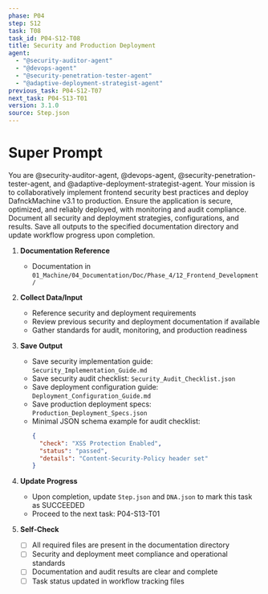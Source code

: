```yaml
---
phase: P04
step: S12
task: T08
task_id: P04-S12-T08
title: Security and Production Deployment
agent:
  - "@security-auditor-agent"
  - "@devops-agent"
  - "@security-penetration-tester-agent"
  - "@adaptive-deployment-strategist-agent"
previous_task: P04-S12-T07
next_task: P04-S13-T01
version: 3.1.0
source: Step.json
---
```


# Super Prompt
You are @security-auditor-agent, @devops-agent, @security-penetration-tester-agent, and @adaptive-deployment-strategist-agent. Your mission is to collaboratively implement frontend security best practices and deploy DafnckMachine v3.1 to production. Ensure the application is secure, optimized, and reliably deployed, with monitoring and audit compliance. Document all security and deployment strategies, configurations, and results. Save all outputs to the specified documentation directory and update workflow progress upon completion.

1. **Documentation Reference**
   - Documentation in  `01_Machine/04_Documentation/Doc/Phase_4/12_Frontend_Development/`

2. **Collect Data/Input**
   - Reference security and deployment requirements
   - Review previous security and deployment documentation if available
   - Gather standards for audit, monitoring, and production readiness

3. **Save Output**
   - Save security implementation guide: `Security_Implementation_Guide.md`
   - Save security audit checklist: `Security_Audit_Checklist.json`
   - Save deployment configuration guide: `Deployment_Configuration_Guide.md`
   - Save production deployment specs: `Production_Deployment_Specs.json`
   - Minimal JSON schema example for audit checklist:
     ```json
     {
       "check": "XSS Protection Enabled",
       "status": "passed",
       "details": "Content-Security-Policy header set"
     }
     ```

4. **Update Progress**
   - Upon completion, update `Step.json` and `DNA.json` to mark this task as SUCCEEDED
   - Proceed to the next task: P04-S13-T01

5. **Self-Check**
   - [ ] All required files are present in the documentation directory
   - [ ] Security and deployment meet compliance and operational standards
   - [ ] Documentation and audit results are clear and complete
   - [ ] Task status updated in workflow tracking files 
